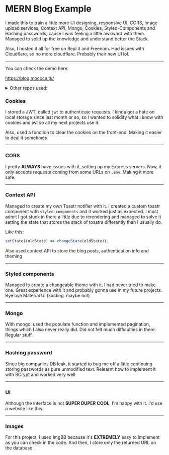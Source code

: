 # MERN Blog Example

I made this to train a little more UI designing, responsive UI, CORS, Image upload services, Context API, Mongo, Cookies, Styled-Components and Hashing passwords, cause I was feeling a little awkward with them. Managed to solid up the knowledge and understand better the Stack.

Also, I hosted it all for free on Repl.it and Freenom. Had issues with Cloudflare, so no more cloudflare. Probably their new UI lol.

---
You can check the demo here:

https://blog.mococa.tk/

<details>
  <summary>Other repos used:</summary>

  > https://github.com/mococa/mern-blog-cms

  > https://github.com/mococa/mern-blog-frontend

</details>

### Cookies

I stored a JWT, called `jwt` to authenticate requests. I kinda got a hate on local storage since last month or so, so I wanted to solidify what I know with cookies and jwt so all my next projects use it.

Also, used a function to clear the cookies on the front-end. Making it easier to deal it sometimes

---

### CORS

I pretty **ALWAYS** have issues with it, setting up my Express servers. Now, it only accepts requests coming from some URLs on `.env`. Making it more safe.

---

### Context API

Managed to create my own Toastr notifier with it. I created a custom toastr component with `styled-components` and it worked just as expected. I must admit I got stuck in there a little due to rerendering and managed to solve it setting the state that stores the stack of toastrs differently than I usually do.

Like this:

```js
setState((oldState) => changeState(oldState));
```

Also used context API to store the blog posts, authentication info and theming

---

### Styled components

Managed to create a changeable theme with it. I had never tried to make one. Great experience with it and probably gonna use in my future projects. Bye bye Material UI (kidding. maybe not)

---

### Mongo

With mongo, used the populate function and implemented pagination, things which I also never really did. Did not felt much difficulties in there. Regular stuff.

---

### Hashing password

Since big companies DB leak, it started to bug me off a little continuing storing passwords as pure unmodified text. Relearnt how to implement it with BCrypt and worked very well

---

### UI

Although the interface is not **SUPER DUPER COOL**, I'm happy with it. I'd use a website like this.

---

### Images

For this project, I used ImgBB because it's **EXTREMELY** easy to implement as you can check in the code. And then, I store only the returned URL on the database.
